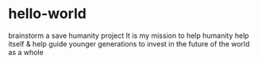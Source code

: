 # hello-world
brainstorm a save humanity project
It is my mission to help humanity help itself & help guide younger generations to invest in the future of the world as a whole
